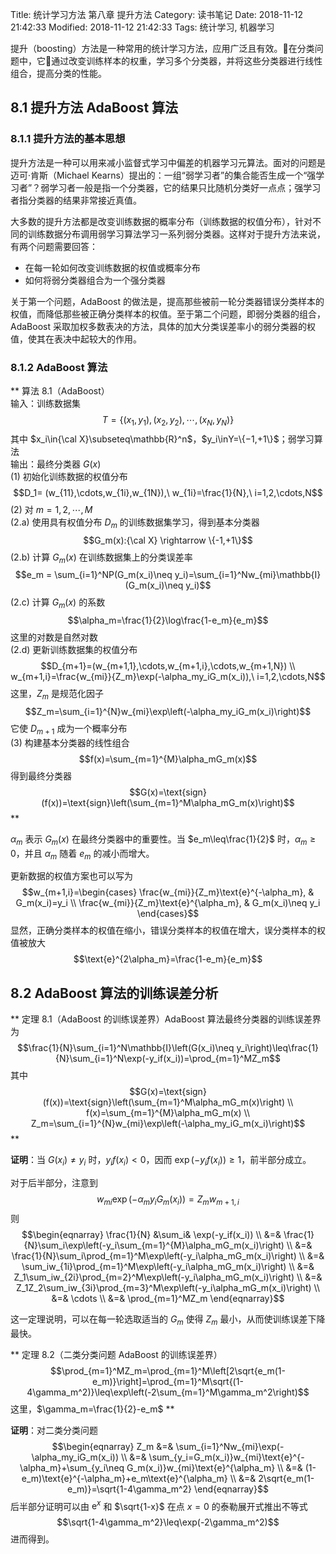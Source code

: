 Title: 统计学习方法 第八章 提升方法
Category: 读书笔记
Date: 2018-11-12 21:42:33
Modified: 2018-11-12 21:42:33
Tags: 统计学习, 机器学习

提升（boosting）方法是一种常用的统计学习方法，应用广泛且有效。在分类问题中，它通过改变训练样本的权重，学习多个分类器，并将这些分类器进行线性组合，提高分类的性能。

## 8.1 提升方法 AdaBoost 算法

### 8.1.1 提升方法的基本思想

提升方法是一种可以用来减小监督式学习中偏差的机器学习元算法。面对的问题是迈可·肯斯（Michael Kearns）提出的：一组“弱学习者”的集合能否生成一个“强学习者”？弱学习者一般是指一个分类器，它的结果只比随机分类好一点点；强学习者指分类器的结果非常接近真值。

大多数的提升方法都是改变训练数据的概率分布（训练数据的权值分布），针对不同的训练数据分布调用弱学习算法学习一系列弱分类器。这样对于提升方法来说，有两个问题需要回答：

- 在每一轮如何改变训练数据的权值或概率分布
- 如何将弱分类器组合为一个强分类器

关于第一个问题，AdaBoost 的做法是，提高那些被前一轮分类器错误分类样本的权值，而降低那些被正确分类样本的权值。至于第二个问题，即弱分类器的组合，AdaBoost 采取加权多数表决的方法，具体的加大分类误差率小的弱分类器的权值，使其在表决中起较大的作用。

### 8.1.2 AdaBoost 算法

**
算法 8.1（AdaBoost）  
输入：训练数据集
$$T=\{(x_1,y_1),(x_2,y_2),\cdots,(x_N,y_N)\}$$
其中 $x_i\in{\cal X}\subseteq\mathbb{R}^n$，$y_i\inΥ=\{−1,+1\}$；弱学习算法  
输出：最终分类器 $G(x)$  
(1) 初始化训练数据的权值分布
$$D_1= (w_{11},\cdots,w_{1i},w_{1N}),\ w_{1i}=\frac{1}{N},\ i=1,2,\cdots,N$$
(2) 对 $m=1,2,\cdots,M$  
(2.a) 使用具有权值分布 $D_m$ 的训练数据集学习，得到基本分类器
$$G_m(x):{\cal X} \rightarrow \{-1,+1\}$$
(2.b) 计算 $G_m(x)$ 在训练数据集上的分类误差率
$$e_m = \sum_{i=1}^NP(G_m(x_i)\neq y_i)=\sum_{i=1}^Nw_{mi}\mathbb{I}(G_m(x_i)\neq y_i)$$
(2.c) 计算 $G_m(x)$ 的系数
$$\alpha_m=\frac{1}{2}\log\frac{1-e_m}{e_m}$$
这里的对数是自然对数  
(2.d) 更新训练数据集的权值分布
$$D_{m+1}=(w_{m+1,1},\cdots,w_{m+1,i},\cdots,w_{m+1,N}) \\
w_{m+1,i}=\frac{w_{mi}}{Z_m}\exp(-\alpha_my_iG_m(x_i)),\ i=1,2,\cdots,N$$
这里，$Z_m$ 是规范化因子
$$Z_m=\sum_{i=1}^{N}w_{mi}\exp\left(-\alpha_my_iG_m(x_i)\right)$$
它使 $D_{m+1}$ 成为一个概率分布  
(3) 构建基本分类器的线性组合
$$f(x)=\sum_{m=1}^{M}\alpha_mG_m(x)$$
得到最终分类器
$$G(x)=\text{sign}(f(x))=\text{sign}\left(\sum_{m=1}^M\alpha_mG_m(x)\right)$$
**

$\alpha_m$ 表示 $G_m(x)$ 在最终分类器中的重要性。当 $e_m\leq\frac{1}{2}$ 时，$\alpha_m\geq0$，并且 $\alpha_m$ 随着 $e_m$ 的减小而增大。

更新数据的权值方案也可以写为
$$w_{m+1,i}=\begin{cases}
\frac{w_{mi}}{Z_m}\text{e}^{-\alpha_m}, & G_m(x_i)=y_i \\
\frac{w_{mi}}{Z_m}\text{e}^{\alpha_m}, & G_m(x_i)\neq y_i
\end{cases}$$
显然，正确分类样本的权值在缩小，错误分类样本的权值在增大，误分类样本的权值被放大
$$\text{e}^{2\alpha_m}=\frac{1-e_m}{e_m}$$

## 8.2 AdaBoost  算法的训练误差分析

**
定理 8.1（AdaBoost 的训练误差界）AdaBoost 算法最终分类器的训练误差界为
$$\frac{1}{N}\sum_{i=1}^N\mathbb{I}\left(G(x_i)\neq y_i\right)\leq\frac{1}{N}\sum_{i=1}^N\exp(-y_if(x_i))=\prod_{m=1}^MZ_m$$
其中
$$G(x)=\text{sign}(f(x))=\text{sign}\left(\sum_{m=1}^M\alpha_mG_m(x)\right) \\
f(x)=\sum_{m=1}^{M}\alpha_mG_m(x) \\
Z_m=\sum_{i=1}^{N}w_{mi}\exp\left(-\alpha_my_iG_m(x_i)\right)$$
**

**证明**：当 $G(x_i)\neq y_i$ 时，$y_if(x_i)<0$，因而 $\exp(-y_if(x_i))\geq1$，前半部分成立。

对于后半部分，注意到
$$w_{mi}\exp(-\alpha_my_iG_m(x_i))=Z_mw_{m+1,i}$$
则
$$\begin{eqnarray}
\frac{1}{N} &\sum_i& \exp(-y_if(x_i)) \\
&=& \frac{1}{N}\sum_i\exp\left(-y_i\sum_{m=1}^{M}\alpha_mG_m(x_i)\right) \\
&=& \frac{1}{N}\sum_i\prod_{m=1}^M\exp\left(-y_i\alpha_mG_m(x_i)\right) \\
&=& \sum_iw_{1i}\prod_{m=1}^M\exp\left(-y_i\alpha_mG_m(x_i)\right) \\
&=& Z_1\sum_iw_{2i}\prod_{m=2}^M\exp\left(-y_i\alpha_mG_m(x_i)\right) \\
&=& Z_1Z_2\sum_iw_{3i}\prod_{m=3}^M\exp\left(-y_i\alpha_mG_m(x_i)\right) \\
&=& \cdots \\
&=& \prod_{m=1}^MZ_m
\end{eqnarray}$$

这一定理说明，可以在每一轮选取适当的 $G_m$ 使得 $Z_m$ 最小，从而使训练误差下降最快。

**
定理 8.2（二类分类问题 AdaBoost 的训练误差界）
$$\prod_{m=1}^MZ_m=\prod_{m=1}^M\left[2\sqrt{e_m(1-e_m)}\right]=\prod_{m=1}^M\sqrt{(1-4\gamma_m^2)}\leq\exp\left(-2\sum_{m=1}^M\gamma_m^2\right)$$
这里，$\gamma_m=\frac{1}{2}-e_m$
**

**证明**：对二类分类问题
$$\begin{eqnarray}
Z_m &=& \sum_{i=1}^Nw_{mi}\exp(-\alpha_my_iG_m(x_i)) \\
&=& \sum_{y_i=G_m(x_i)}w_{mi}\text{e}^{-\alpha_m}+\sum_{y_i\neq G_m(x_i)}w_{mi}\text{e}^{\alpha_m} \\
&=& (1-e_m)\text{e}^{-\alpha_m}+e_m\text{e}^{\alpha_m} \\
&=& 2\sqrt{e_m(1-e_m)}=\sqrt{1-4\gamma_m^2}
\end{eqnarray}$$
后半部分证明可以由 $\text{e}^x$ 和 $\sqrt{1-x}$ 在点 $x=0$ 的泰勒展开式推出不等式
$$\sqrt{1-4\gamma_m^2}\leq\exp(-2\gamma_m^2)$$
进而得到。
